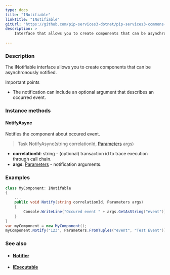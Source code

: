 ```yaml
---
type: docs
title: "INotifiable"
linkTitle: "INotifiable"
gitUrl: "https://github.com/pip-services3-dotnet/pip-services3-commons-dotnet"
description: >
    Interface that allows you to create components that can be asynchronously notified.
    
---
```


### Description

The INotifiable interface allows you to create components that can be asynchronously notified.

Important points

- The notification can include an optional argument that describes an occurred event.

### Instance methods

#### NotifyAsync
Notifies the component about occured event.

> Task NotifyAsync(string correlationId, [Parameters](../parameters) args)

- **correlationId**: string - (optional) transaction id to trace execution through call chain.
- **args**: [Parameters](../parameters) - notification arguments. 

### Examples

```cs
class MyComponent: INotifable 
{
    ...
    public void Notify(string correlationId, Parameters args)
    {
        Console.WriteLine("Occured event " + args.GetAsString("event"));
    }
}
var myComponent = new MyComponent();
myComponent.Notify("123", Parameters.FromTuples("event", "Test Event"));

```

### See also
- #### [Notifier](../notifier)
- #### [IExecutable](../iexecutable)
